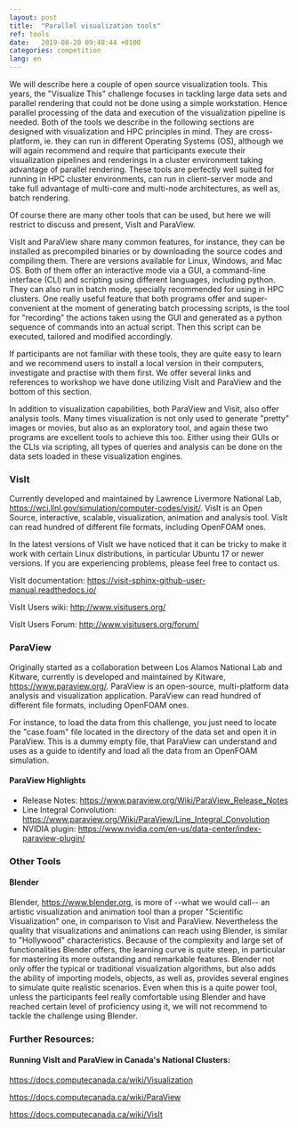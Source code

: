 ```yaml
---
layout: post
title:  "Parallel visualization tools"
ref: tools
date:   2019-08-20 09:48:44 +0100
categories: competition
lang: en
---
```


We will describe here a couple of open source visualization tools.
This years, the "Visualize This" challenge focuses in tackling large data sets and parallel rendering that could not be done using a simple workstation.
Hence parallel processing of the data and execution of the visualization pipeline is needed.
Both of the tools we describe in the following sections are designed with visualization and HPC principles in mind.
They are cross-platform, ie. they can run in different Operating Systems (OS), although we will again recommend and require that participants execute their visualization pipelines and renderings in a cluster environment taking advantage of parallel rendering.
These tools are perfectly well suited for running in HPC cluster environments, can run in client-server mode and take full advantage of multi-core and multi-node architectures, as well as, batch rendering.

Of course there are many other tools that can be used, but here we will restrict to discuss and present, VisIt and ParaView.

VisIt and ParaView share many common features, for instance, they can be installed as precompiled binaries or by downloading the source codes and compiling them. There are versions available for Linux, Windows, and Mac OS.
Both of them offer an interactive mode via a GUI, a command-line interface (CLI) and scripting using different languages, including python. They can also run in batch mode, specially recommended for using in HPC clusters.
One really useful feature that both programs offer and super-convenient at the moment of generating batch processing scripts, is the tool for "recording" the actions taken using the GUI and generated as a python sequence of commands into an actual script.
Then this script can be executed, tailored and modified accordingly.

If participants are not familiar with these tools, they are quite easy to learn and we recommend users to install a local version in their computers, investigate and practise with them first. We offer several links and references to workshop we have done utilizing VisIt and ParaView and the bottom of this section.

In addition to visualization capabilities, both ParaView and Visit, also offer analysis tools. Many times visualization is not only used to generate "pretty" images or movies, but also as an exploratory tool, and again these two programs are excellent tools to achieve this too. Either using their GUIs or the CLIs via scripting, all types of queries and analysis can be done on the data sets loaded in these visualization engines.


### VisIt
Currently developed and maintained by Lawrence Livermore National Lab, https://wci.llnl.gov/simulation/computer-codes/visit/.
VisIt is an Open Source, interactive, scalable, visualization, animation and analysis tool.
VisIt can read hundred of different file formats, including OpenFOAM ones.

In the latest versions of VisIt we have noticed that it can be tricky to make it work with certain Linux distributions, in particular Ubuntu 17 or newer versions. If you are experiencing problems, please feel free to contact us.


VisIt documentation: https://visit-sphinx-github-user-manual.readthedocs.io/

VisIt Users wiki: http://www.visitusers.org/

VisIt Users Forum: http://www.visitusers.org/forum/


### ParaView
Originally started as a collaboration between Los Alamos National Lab and Kitware, currently is developed and maintained by Kitware, https://www.paraview.org/.
ParaView is an open-source, multi-platform data analysis and visualization application.
ParaView can read hundred of different file formats, including OpenFOAM ones.

For instance, to load the data from this challenge, you just need to locate the "case.foam" file located in the directory of the data set and open it in ParaView. This is a dummy empty file, that ParaView can understand and uses as a guide to identify and load all the data from an OpenFOAM simulation.

#### ParaView Highlights
* Release Notes: https://www.paraview.org/Wiki/ParaView_Release_Notes
* Line Integral Convolution: https://www.paraview.org/Wiki/ParaView/Line_Integral_Convolution 
* NVIDIA plugin:  https://www.nvidia.com/en-us/data-center/index-paraview-plugin/


### Other Tools
#### Blender
Blender, https://www.blender.org, is more of --what we would call-- an artistic visualization and animation tool than a proper "Scientific Visualization" one, in comparison to Visit and ParaView.
Nevertheless the quality that visualizations and animations can reach using Blender, is similar to "Hollywood" characteristics.
Because of the complexity and large set of functionalities Blender offers, the learning curve is quite steep, in particular for mastering its more outstanding and remarkable features.
Blender not only offer the typical or traditional visualization algorithms, but also adds the ability of importing models, objects, as well as, provides several engines to simulate quite realistic scenarios.
Even when this is a quite power tool, unless the participants feel really comfortable using Blender and have reached certain level of proficiency using it, we will not recommend to tackle the challenge using Blender.



### Further Resources:

#### Running VisIt and ParaView in Canada's National Clusters:
https://docs.computecanada.ca/wiki/Visualization

https://docs.computecanada.ca/wiki/ParaView

https://docs.computecanada.ca/wiki/VisIt
